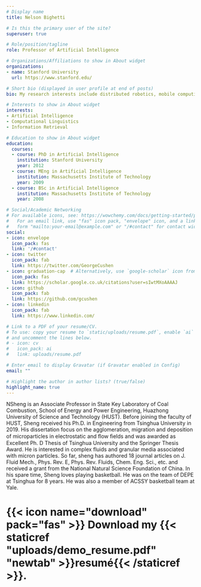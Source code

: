 ```yaml
---
# Display name
title: Nelson Bighetti

# Is this the primary user of the site?
superuser: true

# Role/position/tagline
role: Professor of Artificial Intelligence

# Organizations/Affiliations to show in About widget
organizations:
- name: Stanford University
  url: https://www.stanford.edu/

# Short bio (displayed in user profile at end of posts)
bio: My research interests include distributed robotics, mobile computing and programmable matter.

# Interests to show in About widget
interests:
- Artificial Intelligence
- Computational Linguistics
- Information Retrieval

# Education to show in About widget
education:
  courses:
  - course: PhD in Artificial Intelligence
    institution: Stanford University
    year: 2012
  - course: MEng in Artificial Intelligence
    institution: Massachusetts Institute of Technology
    year: 2009
  - course: BSc in Artificial Intelligence
    institution: Massachusetts Institute of Technology
    year: 2008

# Social/Academic Networking
# For available icons, see: https://wowchemy.com/docs/getting-started/page-builder/#icons
#   For an email link, use "fas" icon pack, "envelope" icon, and a link in the
#   form "mailto:your-email@example.com" or "/#contact" for contact widget.
social:
- icon: envelope
  icon_pack: fas
  link: '/#contact'
- icon: twitter
  icon_pack: fab
  link: https://twitter.com/GeorgeCushen
- icon: graduation-cap  # Alternatively, use `google-scholar` icon from `ai` icon pack
  icon_pack: fas
  link: https://scholar.google.co.uk/citations?user=sIwtMXoAAAAJ
- icon: github
  icon_pack: fab
  link: https://github.com/gcushen
- icon: linkedin
  icon_pack: fab
  link: https://www.linkedin.com/

# Link to a PDF of your resume/CV.
# To use: copy your resume to `static/uploads/resume.pdf`, enable `ai` icons in `params.toml`, 
# and uncomment the lines below.
# - icon: cv
#   icon_pack: ai
#   link: uploads/resume.pdf

# Enter email to display Gravatar (if Gravatar enabled in Config)
email: ""

# Highlight the author in author lists? (true/false)
highlight_name: true
---
```


NSheng is an Associate Professor in State Key Laboratory of Coal Combustion, School of Energy and Power Engineering, Huazhong University of Science and Technology (HUST). Before joining the faculty of HUST, Sheng received his Ph.D. in Engineering from Tsinghua University in 2019. His dissertation focus on the agglomeration, migration and deposition of microparticles in electrostatic and ﬂow ﬁelds and was awarded as Excellent Ph. D Thesis of Tsinghua University and the Springer Thesis Award. He is interested in complex fluids and granular media associated with micron particles. So far, sheng has authored 18 journal articles on J. Fluid Mech., Phys. Rev. E, Phys. Rev. Fluids, Chem. Eng. Sci., etc. and received a grant from the National Natural Science Foundation of China. In his spare time, Sheng loves playing basketball. He was on the team of DEPE at Tsinghua for 8 years. He was also a member of ACSSY basketball team at Yale.


# {{< icon name="download" pack="fas" >}} Download my {{< staticref "uploads/demo_resume.pdf" "newtab" >}}resumé{{< /staticref >}}.
